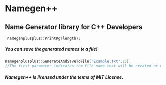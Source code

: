 # Namegen++
## Name Generator library for C++ Developers
```cpp
 namegenplusplus::PrintRg(length);
```
##### You can save the generated names to a file!
```cpp
namegenplusplus::GenerateAndSaveToFile("Example.txt",15);
//The first parameter indicates the file name that will be created or overwritten, the second parameter indicates the amount of names that will be generated.
```
##### Namegen++ is licensed under the terms of MIT License.
